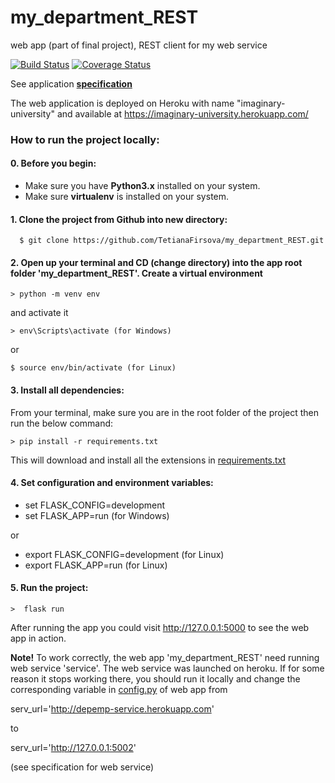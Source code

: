 # my_department_REST
web app (part of final project), REST client for my web service

[![Build Status](https://travis-ci.com/TetianaFirsova/my_department_REST.svg?token=5ZjEYcjLPcSjdBdzxxVo&branch=main)](https://travis-ci.com/TetianaFirsova/my_department_REST)
[![Coverage Status](https://coveralls.io/repos/github/TetianaFirsova/my_department_REST/badge.svg?branch=main)](https://coveralls.io/github/TetianaFirsova/my_department_REST?branch=main)

See application **[specification](/documentation/SPECIFICATION.md)**

The web application is deployed on Heroku with name &quot;imaginary-university&quot; and available at https://imaginary-university.herokuapp.com/


### How to run the project locally:

#### 0. Before you begin:
- Make sure you have **Python3.x** installed on your system.
- Make sure **virtualenv** is installed on your system.

#### 1. Clone the project from Github into new directory:
      $ git clone https://github.com/TetianaFirsova/my_department_REST.git

#### 2. Open up your terminal and CD (change directory) into the app root folder 'my_department_REST'. Create a virtual environment
	> python -m venv env

and activate it

	> env\Scripts\activate (for Windows) 

or

	$ source env/bin/activate (for Linux)

#### 3. Install all dependencies:
From your terminal, make sure you are in the root folder of the project then run the below command:

	> pip install -r requirements.txt

This will download and install all the extensions in [requirements.txt](/requirements.txt)

#### 4. Set configuration and environment variables:
  - set FLASK_CONFIG=development 
  - set FLASK_APP=run (for Windows)

or
  - export FLASK_CONFIG=development (for Linux)
  - export FLASK_APP=run (for Linux)

#### 5. Run the project:
	>  flask run

After running the app you could visit http://127.0.0.1:5000 to see the web app in action.

**Note!**
To work correctly, the web app 'my_department_REST' need running web service 'service'. The web service was launched on heroku. If for some reason it stops working there, you should run it locally and change the corresponding variable in [config.py](/config.py) of web app from

serv_url='http://depemp-service.herokuapp.com'

to

serv_url='http://127.0.0.1:5002'

(see specification for web service)
